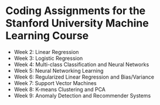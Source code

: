 # Coding Assignments for the Stanford University Machine Learning Course

- Week 2: Linear Regression
- Week 3: Logistic Regression
- Week 4: Multi-class Classification and Neural Networks
- Week 5: Neural Networking Learning
- Week 6: Regularized Linear Regression and Bias/Variance
- Week 7: Support Vector Machines
- Week 8: K-means Clustering and PCA
- Week 9: Anomaly Detection and Recommender Systems